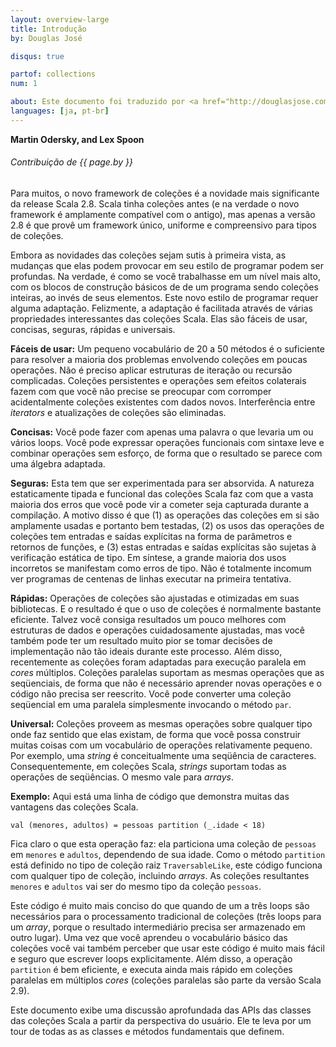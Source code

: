 ```yaml
---
layout: overview-large
title: Introdução
by: Douglas José

disqus: true

partof: collections
num: 1

about: Este documento foi traduzido por <a href="http://douglasjose.com">Douglas José</a>. Licensed by Douglas José under a CC-BY-SA 3.0 license.
languages: [ja, pt-br]
---
```


**Martin Odersky, and Lex Spoon**

###### Contribuição de {{ page.by }}

Para muitos, o novo framework de coleções é a novidade mais significante da release Scala 2.8. Scala tinha coleções antes (e na verdade o novo framework é amplamente compatível com o antigo), mas apenas a versão 2.8 é que provê um framework único, uniforme e compreensivo para tipos de coleções.

Embora as novidades das coleções sejam sutis à primeira vista, as mudanças que elas podem provocar em seu estilo de programar podem ser profundas. Na verdade, é como se você trabalhasse em um nível mais alto, com os blocos de construção básicos de de um programa sendo coleções inteiras, ao invés de seus elementos. Este novo estilo de programar requer alguma adaptação. Felizmente, a adaptação é facilitada através de várias propriedades interessantes das coleções Scala. Elas são fáceis de usar, concisas, seguras, rápidas e universais.

**Fáceis de usar:** Um pequeno vocabulário de 20 a 50 métodos é o suficiente para resolver a maioria dos problemas envolvendo coleções em poucas operações. Não é preciso aplicar estruturas de iteração ou recursão complicadas. Coleções persistentes e operações sem efeitos colaterais fazem com que você não precise se preocupar com corromper acidentalmente coleções existentes com dados novos. Interferência entre _iterators_ e atualizações de coleções são eliminadas.

**Concisas:** Você pode fazer com apenas uma palavra o que levaria um ou vários loops. Você pode expressar operações funcionais com sintaxe leve e combinar operações sem esforço, de forma que o resultado se parece com uma álgebra adaptada.

**Seguras:** Esta tem que ser experimentada para ser absorvida. A natureza estaticamente tipada e funcional das coleções Scala faz com que a vasta maioria dos erros que você pode vir a cometer seja capturada durante a compilação. A motivo disso é que (1) as operações das coleções em si são amplamente usadas e portanto bem testadas, (2) os usos das operações de coleções tem entradas e saídas explícitas na forma de parâmetros e retornos de funções, e (3) estas entradas e saídas explícitas são sujetas à verificação estática de tipo. Em síntese, a grande maioria dos usos incorretos se manifestam como erros de tipo. Não é totalmente incomum ver programas de centenas de linhas executar na primeira tentativa.

**Rápidas:** Operações de coleções são ajustadas e otimizadas em suas bibliotecas. E o resultado é que o uso de coleções é normalmente bastante eficiente. Talvez você consiga resultados um pouco melhores com estruturas de dados e operações cuidadosamente ajustadas, mas você também pode ter um resultado muito pior se tomar decisões de implementação não tão ideais durante este processo. Além disso, recentemente as coleções foram adaptadas para execução paralela em _cores_ múltiplos. Coleções paralelas suportam as mesmas operações que as seqüenciais, de forma que não é necessário aprender novas operações e o código não precisa ser reescrito. Você pode converter uma coleção seqüencial em uma paralela simplesmente invocando o método `par`.

**Universal:** Coleções proveem as mesmas operações sobre qualquer tipo onde faz sentido que elas existam, de forma que você possa construir muitas coisas com um vocabulário de operações relativamente pequeno. Por exemplo, uma _string_ é conceitualmente uma seqüência de caracteres. Consequentemente, em coleções Scala, _strings_ suportam todas as operações de seqüências. O mesmo vale para _arrays_.

**Exemplo:** Aqui está uma linha de código que demonstra muitas das vantagens das coleções Scala.

	val (menores, adultos) = pessoas partition (_.idade < 18)

Fica claro o que esta operação faz: ela particiona uma coleção de `pessoas` em `menores` e `adultos`, dependendo de sua idade. Como o método `partition` está definido no tipo de coleção raiz `TraversableLike`, este código funciona com qualquer tipo de coleção, incluindo _arrays_. As coleções resultantes `menores` e `adultos` vai ser do mesmo tipo da coleção `pessoas`.

Este código é muito mais conciso do que quando de um a três loops são necessários para o processamento tradicional de coleções (três loops para um _array_, porque o resultado intermediário precisa ser armazenado em outro lugar). Uma vez que você aprendeu o vocabulário básico das coleções você vai também perceber que usar este código é muito mais fácil e seguro que escrever loops explicitamente. Além disso, a operação `partition` é bem eficiente, e executa ainda mais rápido em coleções paralelas em múltiplos _cores_ (coleções paralelas são parte da versão Scala 2.9).

Este documento exibe uma discussão aprofundada das APIs das classes das coleções Scala a partir da perspectiva do usuário. Ele te leva por um tour de todas as as classes e métodos fundamentais que definem.
